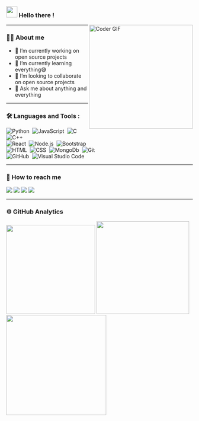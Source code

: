 <!-- ![](https://komarev.com/ghpvc/?username=Umang2002) -->
<!-- ![My Codewarrior Profile Badge](https://www.codewars.com/users/Umang2002/badges/micro)   -->
### <img src="https://raw.githubusercontent.com/MartinHeinz/MartinHeinz/master/wave.gif" width="30px"> Hello there !
<img align="right" src="https://mridul2820.github.io/github-assets/assets/gif/coding.gif" alt="Coder GIF" height="280">

---
### 👨‍💻 About me
- 🔭 I’m currently working on open source projects
- 🌱 I’m currently learning everything😅
- 👯 I’m looking to collaborate on open source projects
- 💬 Ask me about anything and everything

---
### 🛠 Languages and Tools  : 


![Python](https://img.shields.io/badge/-Python-05122A?style=flat&logo=python)&nbsp;
![JavaScript](https://img.shields.io/badge/-JavaScript-05122A?style=flat&logo=javascript)&nbsp;
![C](https://img.shields.io/badge/-C-05122A?style=flat&logo=C&logoColor=A8B9CC)&nbsp;
![C++](https://img.shields.io/badge/-C++-05122A?style=flat&logo=C%2B%2B&logoColor=00599C)\
![React](https://img.shields.io/badge/-React-05122A?style=flat&logo=react)&nbsp;
![Node.js](https://img.shields.io/badge/-Node.js-05122A?style=flat&logo=node.js)&nbsp;
![Bootstrap](https://img.shields.io/badge/-Bootstrap-05122A?style=flat&logo=bootstrap&logoColor=563D7C)\
![HTML](https://img.shields.io/badge/-HTML-05122A?style=flat&logo=HTML5)&nbsp;
![CSS](https://img.shields.io/badge/-CSS-05122A?style=flat&logo=CSS3&logoColor=1572B6)&nbsp;
![MongoDb](https://img.shields.io/badge/-MongoDb-05122A?style=flat&logo=mongodb)&nbsp;
![Git](https://img.shields.io/badge/-Git-05122A?style=flat&logo=git)&nbsp;\
![GitHub](https://img.shields.io/badge/-GitHub-05122A?style=flat&logo=github)&nbsp;
![Visual Studio Code](https://img.shields.io/badge/-Visual%20Studio%20Code-05122A?style=flat&logo=visual-studio-code&logoColor=007ACC)&nbsp;

---

### 🤝 How to reach me
<a href="https://www.linkedin.com/in/umang-dobariya/"><img src="https://img.shields.io/badge/-Umang%20Dobariya-0077B5?style=flat&logo=Linkedin&logoColor=white"/></a>
<a href="mailto:uadobariya402@gmail.com"><img src="https://img.shields.io/badge/-uadobariya402@gmail.com-D14836?style=flat&logo=Gmail&logoColor=white"/></a>
<a href="https://www.instagram.com/umang_dobariya/"><img src="https://img.shields.io/badge/-@Umang_Dobariya-E4405F?style=flat&logo=Instagram&logoColor=white"/></a>
<a href="https://www.facebook.com/dobariya.umang.9/"><img src="https://img.shields.io/badge/-@Umang Dobariya-1877F2?style=flat&logo=Facebook&logoColor=white"/></a> 

---

### ⚙️ GitHub Analytics

<p>
  <a href="#"><img src="https://github-readme-stats.vercel.app/api/top-langs/?username=Umang2002&layout=compact&theme=dark" width="240"></a>
  <a href="#"><img src="https://github-readme-stats.vercel.app/api?username=Umang2002&show_icons=true&count_private=true&theme=dark" width="250"></a>
 <a href="#"><img src="https://activity-graph.herokuapp.com/graph?username=Umang2002&bg_color=151515" width ="270"></a>
</p>

